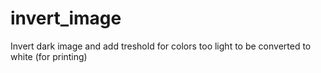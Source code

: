 # invert_image
Invert dark image and add treshold for colors too light to be converted to white (for printing)
